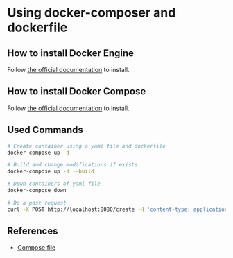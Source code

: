 # Using docker-composer and dockerfile

## How to install Docker Engine

Follow [the official documentation](https://docs.docker.com/engine/install/ubuntu/) to install.

## How to install Docker Compose

Follow [the official documentation](https://docs.docker.com/compose/install/) to install.

## Used Commands

```bash
# Create container using a yaml file and dockerfile
docker-compose up -d

# Build and change modifications if exists
docker-compose up -d --build

# Down containers of yaml file
docker-compose down

# Do a post request
curl -X POST http://localhost:8080/create -H 'content-type: application/json' -d '{"name": "Whatsername"}'
```

## References

- [Compose file](https://docs.docker.com/compose/compose-file/)